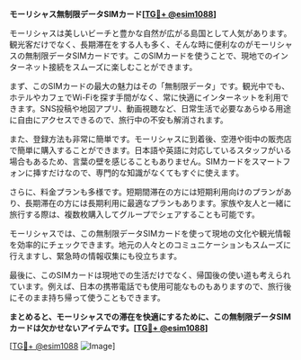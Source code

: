 **モーリシャス無制限データSIMカード[[TG💪+ @esim1088](https://t.me/s/esim1088)]**

モーリシャスは美しいビーチと豊かな自然が広がる島国として人気があります。観光客だけでなく、長期滞在をする人も多く、そんな時に便利なのがモーリシャスの無制限データSIMカードです。このSIMカードを使うことで、現地でのインターネット接続をスムーズに楽しむことができます。

まず、このSIMカードの最大の魅力はその「無制限データ」です。観光中でも、ホテルやカフェでWi-Fiを探す手間がなく、常に快適にインターネットを利用できます。SNS投稿や地図アプリ、動画視聴など、日常生活で必要なあらゆる用途に自由にアクセスできるので、旅行中の不安も解消されます。

また、登録方法も非常に簡単です。モーリシャスに到着後、空港や街中の販売店で簡単に購入することができます。日本語や英語に対応しているスタッフがいる場合もあるため、言葉の壁を感じることもありません。SIMカードをスマートフォンに挿すだけなので、専門的な知識がなくてもすぐに使えます。

さらに、料金プランも多様です。短期間滞在の方には短期利用向けのプランがあり、長期滞在の方には長期利用に最適なプランもあります。家族や友人と一緒に旅行する際は、複数枚購入してグループでシェアすることも可能です。

モーリシャスでは、この無制限データSIMカードを使って現地の文化や観光情報を効率的にチェックできます。地元の人々とのコミュニケーションもスムーズに行えますし、緊急時の情報収集にも役立ちます。

最後に、このSIMカードは現地での生活だけでなく、帰国後の使い道も考えられています。例えば、日本の携帯電話でも使用可能なものもありますので、旅行後にそのまま持ち帰って使うこともできます。

**まとめると、モーリシャスでの滞在を快適にするために、この無制限データSIMカードは欠かせないアイテムです。[[TG💪+ @esim1088](https://t.me/s/esim1088)]**

[[TG💪+ @esim1088](https://t.me/s/esim1088) ![Image](https://i.postimg.cc/Y0z9fWf4/image.png)]